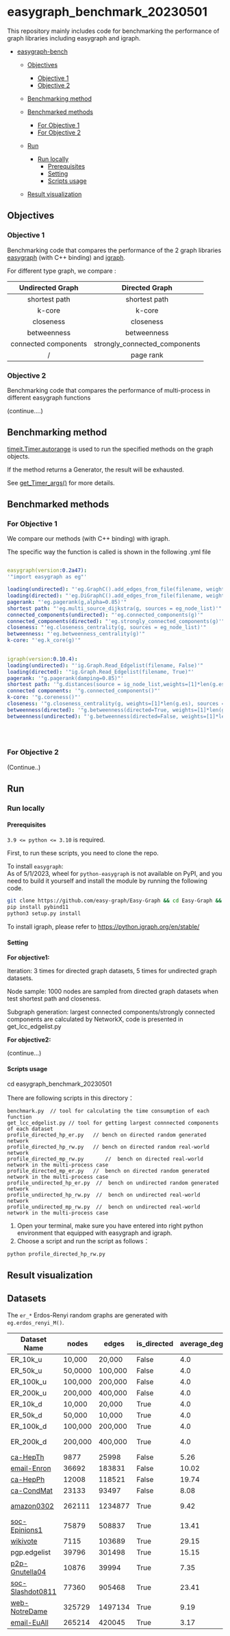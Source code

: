 # easygraph_benchmark_20230501
This repository mainly includes code for benchmarking the performance of graph libraries including easygraph and igraph.


- [easygraph-bench](#easygraph-bench)
  
  - [Objectives](#objectives)
  
    - [Objective 1](#for-objective-1)
    - [Objective 2](#for-objective-2)
  
  - [Benchmarking method](#benchmarking-method)
  
  - [Benchmarked methods](#benchmarked-methods)
    
    - [For Objective 1](#for-objective-1)
    - [For Objective 2](#for-objective-2)
    
  - [Run](#run)
    
    - [Run locally](#run-locally)
      - [Prerequisites](#prerequisites)
      - [Setting](#setting)
      - [Scripts usage](#scripts-usage)
    
  - [Result visualization ](#result-visualization-for-objective-1-only)
  
    

## Objectives

### Objective 1

Benchmarking code that compares the performance of the 2 graph libraries [easygraph](https://github.com/easy-graph/Easy-Graph) (with C++ binding) and [igraph](https://github.com/igraph/python-igraph).

For different type graph, we compare :

|   Undirected Graph   |        Directed Graph         |
| :------------------: | :---------------------------: |
|    shortest path     |         shortest path         |
|        k-core        |            k-core             |
|      closeness       |           closeness           |
|     betweenness      |          betweenness          |
| connected components | strongly_connected_components |
|          /           |           page rank           |

### Objective 2

Benchmarking code that compares the performance of multi-process in different easygraph functions

(continue....)



## Benchmarking method

[timeit.Timer.autorange](https://docs.python.org/3.10/library/timeit.html#timeit.Timer.autorange) is used to run the specified methods on the graph objects.

If the method returns a Generator, the result will be exhausted.

See [get_Timer_args()](https://github.com/tddschn/easygraph-bench/blob/69cc89889e39386f495b7fa07be3116443cc9356/utils.py#L191) for more details.

## Benchmarked methods

### For Objective 1

We compare our methods (with C++ binding) with igraph. 

The specific way the function is called is shown in the following .yml file

  ```yaml

  easygraph(version:0.2a47): 
  '"import easygraph as eg"'
  
  loading(undirected): "'eg.GraphC().add_edges_from_file(filename, weighted=False,is_transform=True)'"
  loading(directed): "'eg.DiGraphC().add_edges_from_file(filename, weighted=False,is_transform=True)'"
  pagerank: "'eg.pagerank(g,alpha=0.85)'"
  shortest path: "'eg.multi_source_dijkstra(g, sources = eg_node_list)'"
  connected_components(undirected): "'eg.connected_components(g)'"
  connected_components(directed): "'eg.strongly_connected_components(g)'"
  closeness: "'eg.closeness_centrality(g, sources = eg_node_list)'"
  betweenness: "'eg.betweenness_centrality(g)'"
  k-core: "'eg.k_core(g)'"
   
 
  igraph(version:0.10.4):
  loading(undirected): "'ig.Graph.Read_Edgelist(filename, False)'"
  loading(directed): '"ig.Graph.Read_Edgelist(filename, True)"'
  pagerank: '"g.pagerank(damping=0.85)"'
  shortest path: '"g.distances(source = ig_node_list,weights=[1]*len(g.es))"'
  connected components: '"g.connected_components()"'
  k-core: '"g.coreness()"'
  closeness: '"g.closeness_centrality(g, weights=[1]*len(g.es), sources = ig_node_list)"'
  betweenness(directed): '"g.betweenness(directed=True, weights=[1]*len(g.es))"'
  betweenness(undirected): "'g.betweenness(directed=False, weights=[1]*len(g.es))'"


    
  ```

### For Objective 2

(Continue..)




## Run

### Run locally

#### Prerequisites

`3.9 <= python <= 3.10` is required.

First, to run these scripts, you need to clone the repo.

To install `easygraph`:  
As of 5/1/2023, wheel for `python-easygraph` is not available on PyPI, and you need to build it yourself and install the module by running the following code.

```bash
git clone https://github.com/easy-graph/Easy-Graph && cd Easy-Graph && git checkout pybind11
pip install pybind11
python3 setup.py install
```

To install igraph, please refer to https://python.igraph.org/en/stable/

#### Setting

**For objective1:** 

Iteration:  3 times for directed graph datasets, 5 times for undirected graph datasets.

Node sample: 1000 nodes are sampled from directed graph datasets when test shortest path and closeness.

 Subgraph generation: largest connected components/strongly connected components are calculated by NetworkX, code is presented in get_lcc_edgelist.py

**For objective2:**

(continue...) 

#### Scripts usage

cd easygraph_benchmark_20230501

There are following scripts in this directory：

```
benchmark.py  // tool for calculating the time consumption of each function
get_lcc_edgelist.py // tool for getting largest connnected components of each dataset
profile_directed_hp_er.py   // bench on directed random generated network
profile_directed_hp_rw.py   // bench on directed random real-world network 
profile_directed_mp_rw.py		//  bench on directed real-world network in the multi-process case
profile_directed_mp_er.py 	//  bench on directed random generated network in the multi-process case
profile_undirected_hp_er.py  //  bench on undirected random generated network
profile_undirected_hp_rw.py	 //  bench on undirected real-world network 
profile_undirected_mp_rw.py  //  bench on undirected real-world network in the multi-process case

```

1. Open your terminal, make sure you have entered into right python environment that equipped with easygraph and igraph. 
2. Choose a script and run the script as follows：

```
python profile_directed_hp_rw.py
```







## Result visualization 




## Datasets


The `er_*` Erdos-Renyi random graphs are generated with `eg.erdos_renyi_M()`.

<!-- BEGIN DATASET TABLE -->

| Dataset Name                                                 | nodes   | edges   | is_directed | average_degree | density  |
| ------------------------------------------------------------ | ------- | ------- | ----------- | -------------- | -------- |
| ER\_10k\_u                                                   | 10,000  | 20,000  | False       | 4.0            | 5.0e-05  |
| ER\_50k\_u                                                   | 50,0000 | 100,000 | False       | 4.0            | 1.0e-05  |
| ER_100k_u                                                    | 100,000 | 200,000 | False       | 4.0            | 5.0e-06  |
| ER_200k_u                                                    | 200,000 | 400,000 | False       | 4.0            | 2.5e-06  |
| ER_10k_d                                                     | 10,000  | 20,000  | True        | 4.0            | 2.5e-05  |
| ER_50k_d                                                     | 50,000  | 10,000  | True        | 4.0            | 5.0e-06  |
| ER_100k_d                                                    | 100,000 | 200,000 | True        | 4.0            | 2.5e-06  |
| ER_200k_d                                                    | 200,000 | 400,000 | True        | 4.0            | 1.25e-06 |
| [ca-HepTh](http://snap.stanford.edu/data/ca-HepTh.html)      | 9877    | 25998   | False       | 5.26           | 0.0005   |
| [email-Enron](http://snap.stanford.edu/data/email-Enron.html) | 36692   | 183831  | False       | 10.02          | 0.0003   |
| [ca-HepPh](http://snap.stanford.edu/data/ca-HepPh.html)      | 12008   | 118521  | False       | 19.74          | 0.0016   |
| [ca-CondMat](http://snap.stanford.edu/data/ca-CondMat.html)  | 23133   | 93497   | False       | 8.08           | 0.0003   |
| [amazon0302](http://snap.stanford.edu/data/amazon0302.html)  | 262111  | 1234877 | True        | 9.42           | 1.79e-05 |
| [soc-Epinions1](http://snap.stanford.edu/data/soc-Epinions1.html) | 75879   | 508837  | True        | 13.41          | 8.8e−05  |
| [wikivote](http://snap.stanford.edu/data/wiki-Vote.html)     | 7115    | 103689  | True        | 29.15          | 0.0020   |
| pgp.edgelist                                                 | 39796   | 301498  | True        | 15.15          | 0.0002   |
| [p2p-Gnutella04](http://snap.stanford.edu/data/p2p-Gnutella04.html) | 10876   | 39994   | True        | 7.35           | 0.0003   |
| [soc-Slashdot0811](http://snap.stanford.edu/data/soc-Slashdot0811.html) | 77360   | 905468  | True        | 23.41          | 0.0002   |
| [web-NotreDame](http://snap.stanford.edu/data/web-NotreDame.html) | 325729  | 1497134 | True        | 9.19           | 1.5e−07  |
| [email-EuAll](http://snap.stanford.edu/data/email-Enron.html) | 265214  | 420045  | True        | 3.17           | 0.0003   |

